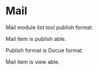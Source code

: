 # Mail

Mail module list tool publish format.

Mail item is publish able.

Publish format is Docue format.

Mail item is view able.
